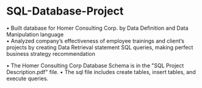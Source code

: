 # SQL-Database-Project
•	Built database for Homer Consulting Corp. by Data Definition and Data Manipulation language<br>
•	Analyzed company’s effectiveness of employee trainings and client’s projects by creating Data Retrieval statement SQL queries, making perfect business strategy recommendation

• The Homer Consulting Corp Database Schema is in the "SQL Project Description.pdf" file.
• The sql file includes create tables, insert tables, and execute queries.
